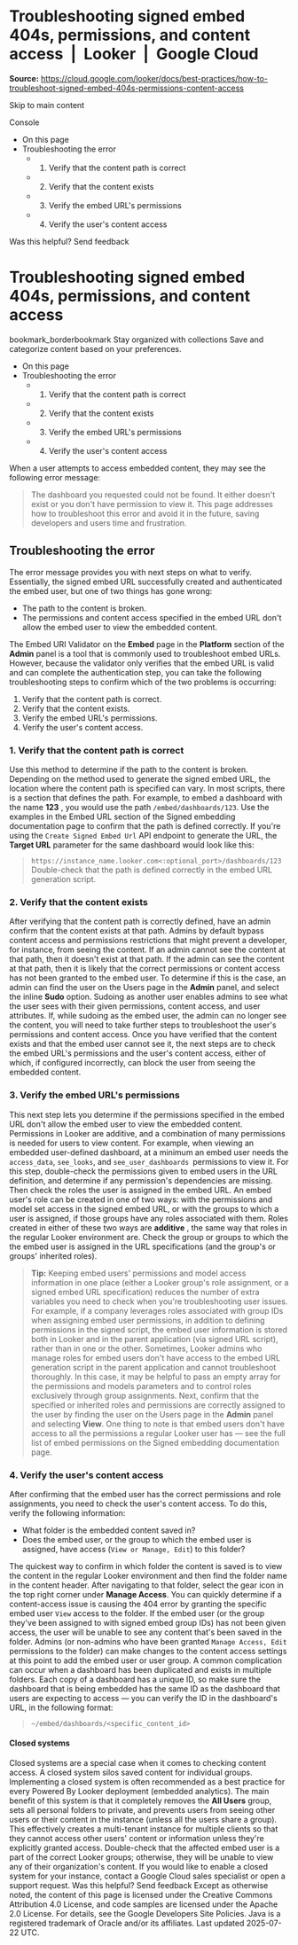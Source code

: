 # Troubleshooting signed embed 404s, permissions, and content access  |  Looker  |  Google Cloud

**Source:** https://cloud.google.com/looker/docs/best-practices/how-to-troubleshoot-signed-embed-404s-permissions-content-access

Skip to main content 

Console 


  * On this page
  * Troubleshooting the error
    * 1. Verify that the content path is correct
    * 2. Verify that the content exists
    * 3. Verify the embed URL's permissions
    * 4. Verify the user's content access




Was this helpful?
Send feedback 
#  Troubleshooting signed embed 404s, permissions, and content access
bookmark_borderbookmark Stay organized with collections  Save and categorize content based on your preferences.
  * On this page
  * Troubleshooting the error
    * 1. Verify that the content path is correct
    * 2. Verify that the content exists
    * 3. Verify the embed URL's permissions
    * 4. Verify the user's content access


When a user attempts to access embedded content, they may see the following error message: 
> The dashboard you requested could not be found. It either doesn't exist or you don't have permission to view it. 
This page addresses how to troubleshoot this error and avoid it in the future, saving developers and users time and frustration. 
## Troubleshooting the error
The error message provides you with next steps on what to verify. Essentially, the signed embed URL successfully created and authenticated the embed user, but one of two things has gone wrong: 
  * The path to the content is broken. 
  * The permissions and content access specified in the embed URL don't allow the embed user to view the embedded content. 


The Embed URI Validator on the **Embed** page in the **Platform** section of the **Admin** panel is a tool that is commonly used to troubleshoot embed URLs. However, because the validator only verifies that the embed URL is valid and can complete the authentication step, you can take the following troubleshooting steps to confirm which of the two problems is occurring: 
  1. Verify that the content path is correct.
  2. Verify that the content exists.
  3. Verify the embed URL's permissions.
  4. Verify the user's content access.


### 1. Verify that the content path is correct
Use this method to determine if the path to the content is broken. Depending on the method used to generate the signed embed URL, the location where the content path is specified can vary. In most scripts, there is a section that defines the path. For example, to embed a dashboard with the name **123** , you would use the path `/embed/dashboards/123`. 
Use the examples in the Embed URL section of the Signed embedding documentation page to confirm that the path is defined correctly. 
If you're using the `Create Signed Embed Url` API endpoint to generate the URL, the **Target URL** parameter for the same dashboard would look like this:
> `https://instance_name.looker.com<:optional_port>/dashboards/123`
Double-check that the path is defined correctly in the embed URL generation script. 
### 2. Verify that the content exists
After verifying that the content path is correctly defined, have an admin confirm that the content exists at that path. Admins by default bypass content access and permissions restrictions that might prevent a developer, for instance, from seeing the content. If an admin cannot see the content at that path, then it doesn't exist at that path. 
If the admin can see the content at that path, then it is likely that the correct permissions or content access has not been granted to the embed user. To determine if this is the case, an admin can find the user on the Users page in the **Admin** panel, and select the inline **Sudo** option. 
Sudoing as another user enables admins to see what the user sees with their given permissions, content access, and user attributes. If, while sudoing as the embed user, the admin can no longer see the content, you will need to take further steps to troubleshoot the user's permissions and content access. 
Once you have verified that the content exists and that the embed user cannot see it, the next steps are to check the embed URL's permissions and the user's content access, either of which, if configured incorrectly, can block the user from seeing the embedded content. 
### 3. Verify the embed URL's permissions
This next step lets you determine if the permissions specified in the embed URL don't allow the embed user to view the embedded content. Permissions in Looker are additive, and a combination of many permissions is needed for users to view content. For example, when viewing an embedded user-defined dashboard, at a minimum an embed user needs the `access_data`, `see_looks`, and `see_user_dashboards `permissions to view it. For this step, double-check the permissions given to embed users in the URL definition, and determine if any permission's dependencies are missing. Then check the roles the user is assigned in the embed URL. 
An embed user's role can be created in one of two ways: with the permissions and model set access in the signed embed URL, or with the groups to which a user is assigned, if those groups have any roles associated with them. Roles created in either of these two ways are **additive** , the same way that roles in the regular Looker environment are. Check the group or groups to which the the embed user is assigned in the URL specifications (and the group's or groups' inherited roles). 
> **Tip:** Keeping embed users' permissions and model access information in one place (either a Looker group's role assignment, or a signed embed URL specification) reduces the number of extra variables you need to check when you're troubleshooting user issues. For example, if a company leverages roles associated with group IDs when assigning embed user permissions, in addition to defining permissions in the signed script, the embed user information is stored both in Looker and in the parent application (via signed URL script), rather than in one or the other. Sometimes, Looker admins who manage roles for embed users don't have access to the embed URL generation script in the parent application and cannot troubleshoot thoroughly. In this case, it may be helpful to pass an empty array for the permissions and models parameters and to control roles exclusively through group assignments. 
Next, confirm that the specified or inherited roles and permissions are correctly assigned to the user by finding the user on the Users page in the **Admin** panel and selecting **View**. 
One thing to note is that embed users don't have access to all the permissions a regular Looker user has — see the full list of embed permissions on the Signed embedding documentation page. 
### 4. Verify the user's content access
After confirming that the embed user has the correct permissions and role assignments, you need to check the user's content access. To do this, verify the following information: 
  * What folder is the embedded content saved in? 
  * Does the embed user, or the group to which the embed user is assigned, have access (`View or Manage, Edit`) to this folder? 


The quickest way to confirm in which folder the content is saved is to view the content in the regular Looker environment and then find the folder name in the content header. After navigating to that folder, select the gear icon in the top right corner under **Manage Access**. You can quickly determine if a content-access issue is causing the 404 error by granting the specific embed user `View` access to the folder. 
If the embed user (or the group they've been assigned to with signed embed group IDs) has not been given access, the user will be unable to see any content that's been saved in the folder. Admins (or non-admins who have been granted `Manage Access, Edit` permissions to the folder) can make changes to the content access settings at this point to add the embed user or user group. 
A common complication can occur when a dashboard has been duplicated and exists in multiple folders. Each copy of a dashboard has a unique ID, so make sure the dashboard that is being embedded has the same ID as the dashboard that users are expecting to access — you can verify the ID in the dashboard's URL, in the following format: 
> `~/embed/dashboards/<specific_content_id>`
####  Closed systems 
Closed systems are a special case when it comes to checking content access. A closed system silos saved content for individual groups. Implementing a closed system is often recommended as a best practice for every Powered By Looker deployment (embedded analytics). The main benefit of this system is that it completely removes the **All Users** group, sets all personal folders to private, and prevents users from seeing other users or their content in the instance (unless all the users share a group). This effectively creates a multi-tenant instance for multiple clients so that they cannot access other users' content or information unless they're explicitly granted access. 
Double-check that the affected embed user is a part of the correct Looker groups; otherwise, they will be unable to view any of their organization's content. 
If you would like to enable a closed system for your instance, contact a Google Cloud sales specialist or open a support request. 
Was this helpful?
Send feedback 
Except as otherwise noted, the content of this page is licensed under the Creative Commons Attribution 4.0 License, and code samples are licensed under the Apache 2.0 License. For details, see the Google Developers Site Policies. Java is a registered trademark of Oracle and/or its affiliates.
Last updated 2025-07-22 UTC.


